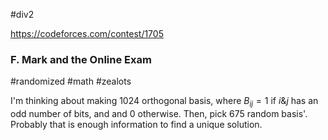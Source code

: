 #div2 

https://codeforces.com/contest/1705

### F. Mark and the Online Exam

#randomized #math #zealots

I'm thinking about making 1024 orthogonal basis, where $B_{ij} = 1$ if $i\text{\&}j$ has an odd number of bits, and and $0$ otherwise. Then, pick 675 random basis'. Probably that is enough information to find a unique solution.